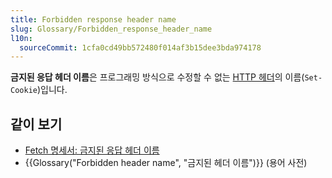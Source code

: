 ```yaml
---
title: Forbidden response header name
slug: Glossary/Forbidden_response_header_name
l10n:
  sourceCommit: 1cfa0cd49bb572480f014af3b15dee3bda974178
---
```


**금지된 응답 헤더 이름**은 프로그래밍 방식으로 수정할 수 없는 [HTTP 헤더](/ko/docs/Web/HTTP/Headers)의 이름(`Set-Cookie`)입니다.

## 같이 보기

- [Fetch 명세서: 금지된 응답 헤더 이름](https://fetch.spec.whatwg.org/#forbidden-response-header-name)
- {{Glossary("Forbidden header name", "금지된 헤더 이름")}} (용어 사전)
